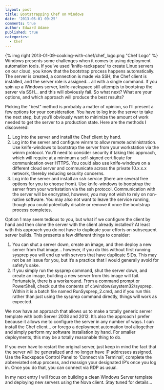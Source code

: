 ```yaml
---
layout: post
title: Bootstrapping Chef on Windows
date: '2013-05-01 09:25'
comments: true
author: Edward Adame
published: true
categories:
  - Chef
---
```

{% img right 2013-01-09-cooking-with-chef/chef_logo.png "Chef Logo" %}
Windows presents some challenges when it comes to using deployment automation tools.  If you’ve used 'knife-rackspace' to create Linux servers on our cloud, you know that the bootstrap process happens automatically.  The server is created, a connection is made via SSH, the Chef client is installed, and the server role is assigned… all with a single command.  If you spin up a Windows server, knife-rackspace still attempts to bootstrap the server via SSH… and this will obviously fail.  So what next?  What are your options, and which approach will produce the best results?<!-- more -->
 
Picking the "best" method is probably a matter of opinion, so I’ll present a few options for your consideration.  You have to log into the server to take the next step, but you’ll obviously want to minimize the amount of work needed to get the server to a production state.  Here are the methods I discovered:
 
1. Log into the server and install the Chef client by hand.
2. Log into the server and configure winrm to allow remote administration.  Use knife-windows to bootstrap the server from your workstation via the winrm protocol.  You’ll need to consider security if taking this approach, which will require at a minimum a self-signed certificate for communication over HTTPS.  You could also use knife-windows on a different cloud server and communicate across the private 10.x.x.x network, thereby reducing security concerns.
3. Log into the server and install an ssh service (there are several free options for you to choose from).  Use knife-windows to bootstrap the server from your workstation via the ssh protocol.  Communication with the server will be encrypted, however, you may not wish to rely on non-native software.  You may also not want to leave the service running, though you could potentially disable or remove it once the bootstrap process completes.
 
Option 1 may seem tedious to you, but what if we configure the client by hand and then clone the server with the client already installed?  At least with this approach you do not have to duplicate your efforts on subsequent server builds.  This presents a few different things to consider:
 
1. You can shut a server down, create an image, and then deploy a new server from that image… however, if you do this without first running sysprep you will end up with servers that have duplicate SIDs.  This may not be an issue for you, but it’s a practice that I would generally avoid for safety’s sake.
2. If you simply run the sysprep command, shut the server down, and create an image, building a new server from this image will fail.  Fortunately, there is a workaround.   From a command prompt or PowerShell, check out the contents of c:\windows\system32\sysprep.  Within it is a batch file named RunSysprep_2.cmd, and if you run this rather than just using the sysprep command directly, things will work as expected.
 
We now have an approach that allows us to make a totally generic server template with both Server 2008 and 2012.  It’s also the approach I prefer because it allows me to configure the server in any number of ways.  I can install the Chef client… or forego a deployment automation tool altogether and simply perform my software installation by hand.  For smaller deployments, this may be a totally reasonable thing to do.
 
If you ever have to restart the original server, just keep in mind the fact that the server will be generalized and no longer have IP addresses assigned.  Use the Rackspace Control Panel to ‘Connect via Terminal’, complete the abbreviated setup process, and reassign your designated IP’s once you log in.  Once you do that, you can connect via RDP as usual.
 
In my next entry I will focus on building a clean Windows Server template and deploying new servers using the Nova client.  Stay tuned for details…